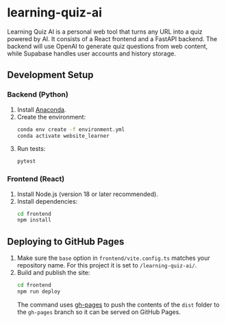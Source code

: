 # learning-quiz-ai

Learning Quiz AI is a personal web tool that turns any URL into a quiz powered by AI.
It consists of a React frontend and a FastAPI backend. The backend will use OpenAI to
generate quiz questions from web content, while Supabase handles user accounts and
history storage.

## Development Setup

### Backend (Python)
1. Install [Anaconda](https://www.anaconda.com/products/distribution).
2. Create the environment:
   ```bash
   conda env create -f environment.yml
   conda activate website_learner
   ```
3. Run tests:
   ```bash
   pytest
   ```

### Frontend (React)
1. Install Node.js (version 18 or later recommended).
2. Install dependencies:
   ```bash
   cd frontend
   npm install
   ```

## Deploying to GitHub Pages

1. Make sure the `base` option in `frontend/vite.config.ts` matches your
   repository name. For this project it is set to `/learning-quiz-ai/`.
2. Build and publish the site:
   ```bash
   cd frontend
   npm run deploy
   ```
   The command uses [gh-pages](https://github.com/tschaub/gh-pages) to push the
   contents of the `dist` folder to the `gh-pages` branch so it can be served on
   GitHub Pages.
